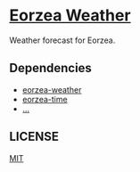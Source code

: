 # [Eorzea Weather](https://eorzea-weather.info/)

Weather forecast for Eorzea.

## Dependencies

- [eorzea-weather](https://yarn.pm/eorzea-weather)
- [eorzea-time](https://yarn.pm/eorzea-time)
- [...](package.json)

## LICENSE

[MIT](LICENSE)
